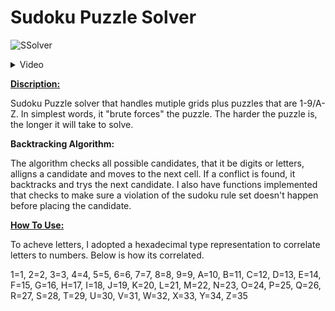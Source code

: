 # Sudoku Puzzle Solver

![SSolver](https://github.com/user-attachments/assets/21945507-7c00-40ef-880c-18c51b4660c6)

<details>
  <summary>Video</summary>
  
  https://github.com/user-attachments/assets/bc78bca8-2866-4024-8f4c-813ba12705c2
  
  https://github.com/user-attachments/assets/cd4183e8-e202-4558-a852-0abde356ee4f


</details>

<b><u>Discription:</u></b>

Sudoku Puzzle solver that handles mutiple grids plus puzzles that are 1-9/A-Z. In simplest words, it "brute forces" the puzzle. The harder the puzzle is, the longer it will take to solve. 

<b>Backtracking Algorithm:</b>

The algorithm checks all possible candidates, that it be digits or letters, alligns a candidate and moves to the next cell. If a conflict is found, it backtracks and trys the next candidate. I also have functions implemented that checks to make sure a violation of the sudoku rule set doesn't happen before placing the candidate. 

<b><u>How To Use:</u></b>

To acheve letters, I adopted a hexadecimal type representation to correlate letters to numbers. Below is how its correlated.

1=1, 2=2, 3=3, 4=4, 5=5, 6=6, 7=7, 8=8, 9=9, A=10, B=11, C=12, D=13, E=14, F=15, G=16, H=17, I=18, J=19, K=20, L=21, M=22, N=23, O=24, P=25, Q=26, R=27, S=28, T=29, U=30, V=31, W=32, X=33, Y=34, Z=35 
